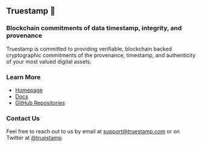 ## Truestamp 👋


### Blockchain commitments of data timestamp, integrity, and provenance

Truestamp is committed to providing verifiable, blockchain backed cryptographic commitments of the provenance, timestamp, and authenticity of your most valued digital assets.

### Learn More

* [Homepage](https://www.truestamp.com)
* [Docs](https://docs.truestamp.com)
* [GitHub Repositories](https://github.com/orgs/truestamp/repositories)

### Contact Us

Feel free to reach out to us by email at [support@truestamp.com](mailto:support@truestamp.com) or on Twitter at [@truestamp](https://twitter.com/truestamp).
